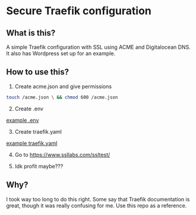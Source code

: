 # Secure Traefik configuration

## What is this?

A simple Traefik configuration with SSL using ACME and Digitalocean DNS. It also has Wordpress set up for an example.

## How to use this?

1. Create acme.json and give permissions
```sh
touch /acme.json \ && chmod 600 /acme.json
```
2. Create .env

[example .env](/.env-example)

3. Create traefik.yaml

[example traefik.yaml](/traefik-example.yaml)

4. Go to https://www.ssllabs.com/ssltest/

5. Idk profit maybe???

## Why?

I took way too long to do this right. Some say that Traefik documentation is great, though it was really confusing for me. Use this repo as a reference.

